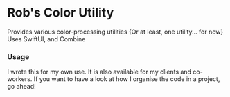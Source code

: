#  Rob's Color Utility

Provides various color-processing utilities
{Or at least, one utility... for now}
Uses SwiftUI, and Combine

### Usage

I wrote this for my own use.
It is also available for my clients and co-workers.
If you want to have a look at how I organise the code in a project, go ahead!
